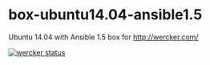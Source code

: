 box-ubuntu14.04-ansible1.5
==========================

Ubuntu 14.04 with Ansible 1.5 box for http://wercker.com/

[![wercker status](https://app.wercker.com/status/df46150f0f2bab4ebcb370f2d569f996/m/ "wercker status")](https://app.wercker.com/project/bykey/df46150f0f2bab4ebcb370f2d569f996)
